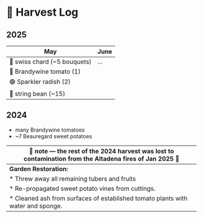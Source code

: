 # 🧺 Harvest Log

## 2025

| May                                  | June     | 
|--------------------------------------|----------|
| 🥬 swiss chard        (~5 bouquets)| ...      | 
| 🍅 Brandywine tomato  (1)               |          | 
| 🟣 Sparkler radish    (2)               |          | 
| 💮 string bean        (~15)             |          | 


## 2024

* many Brandywine tomatoes
* ~7 Beauregard sweet potatoes
  


|🚒  note — the rest of the 2024 harvest was lost to contamination from the Altadena fires of Jan 2025 🚒| 
|----------------------------------------------------------------------------------------------------|
|  **Garden Restoration:**                                                                           |
| * Threw away all remaining tubers and fruits                                                       |
| * Re-propagated sweet potato vines from cuttings.                                                  |
| * Cleaned ash from surfaces of established tomato plants with water and sponge.                    |
